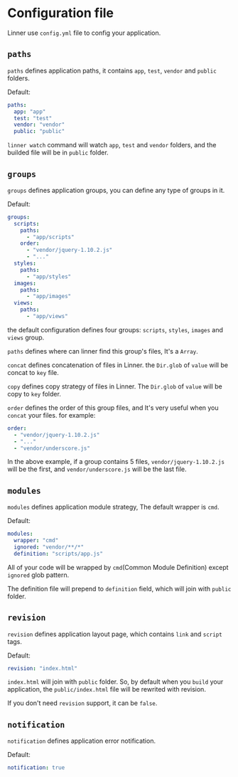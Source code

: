 # Configuration file

Linner use `config.yml` file to config your application.

## `paths`

`paths` defines application paths, it contains `app`, `test`, `vendor` and `public` folders.

Default:

```yaml
paths:
  app: "app"
  test: "test"
  vendor: "vendor"
  public: "public"
```

`linner watch` command will watch `app`, `test` and `vendor` folders, and the builded file will be in `public` folder.

## `groups`

`groups` defines application groups, you can define any type of groups in it.

Default:

```yaml
groups:
  scripts:
    paths:
      - "app/scripts"
    order:
      - "vendor/jquery-1.10.2.js"
      - "..."
  styles:
    paths:
      - "app/styles"
  images:
    paths:
      - "app/images"
  views:
    paths:
      - "app/views"
```

the default configuration defines four groups: `scripts`, `styles`, `images` and `views` group.

`paths` defines where can linner find this group's files, It's a `Array`.

`concat` defines concatenation of files in Linner. the `Dir.glob` of `value` will be concat to `key` file.

`copy` defines copy strategy of files in Linner. The `Dir.glob` of `value` will be copy to `key` folder.

`order` defines the order of this group files, and It's very useful when you `concat` your files. for example:

```yaml
order:
  - "vendor/jquery-1.10.2.js"
  - "..."
  - "vendor/underscore.js"
```

In the above example, if a group contains 5 files, `vendor/jquery-1.10.2.js` will be the first, and `vendor/underscore.js` will be the last file.

## `modules`

`modules` defines application module strategy, The default wrapper is `cmd`.

Default:

```yaml
modules:
  wrapper: "cmd"
  ignored: "vendor/**/*"
  definition: "scripts/app.js"
```

All of your code will be wrapped by `cmd`(Common Module Definition) except `ignored` glob pattern.

The definition file will prepend to `definition` field, which will join with `public` folder.

## `revision`

`revision` defines application layout page, which contains `link` and `script` tags.

Default:

```yaml
revision: "index.html"
```

`index.html` will join with `public` folder. So, by default when you `build` your application, the `public/index.html` file will be rewrited with revision.

If you don't need `revision` support, it can be `false`.

## `notification`

`notification` defines application error notification.

Default:

```yaml
notification: true
```
